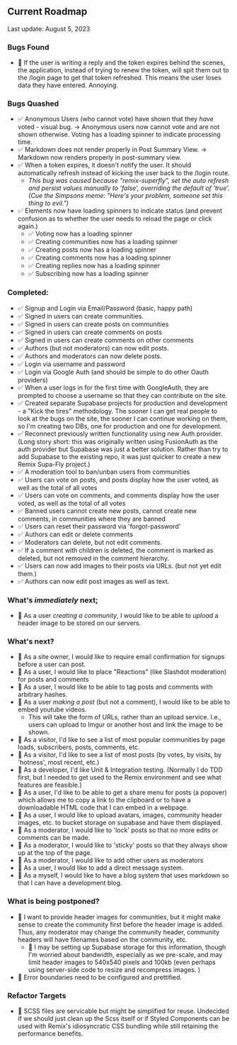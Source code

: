 ## Current Roadmap

Last update: August 5, 2023

### Bugs Found

- 🔲 If the user is writing a reply and the token expires behind the scenes, the application, instead of trying to renew the token, will spit them out to the /login page to get that token refreshed. This means the user loses data they have entered. Annoying.   

### Bugs Quashed

- ✅ Anonymous Users (who cannot vote) have shown that they *have* voted - visual bug. -> Anonymous users now cannot vote and are not shown otherwise. Voting has a loading spinner to indicate processing time. 
- ✅ Markdown does not render properly in Post Summary View. -> Markdown now renders properly in post-summary view. 
- ✅ When a token expires, it doesn't notify the user. It should automatically refresh instead of kicking the user back to the /login route. 
  - *This bug was caused because "remix-superfly", set the auto refresh and persist values manually to 'false', overriding the default of 'true'. (Cue the Simpsons meme: "Here's your problem, someone set this thing to evil.")*
- ✅ Elements now have loading spinners to indicate status (and prevent confusion as to whether the user needs to reload the page or click again.)
  - ✅ Voting now has a loading spinner
  - ✅ Creating communities now has a loading spinner
  - ✅ Creating posts now has a loading spinner 
  - ✅ Creating comments now has a loading spinner 
  - ✅ Creating replies now has a loading spinner 
  - ✅ Subscribing now has a loading spinner 


### Completed:

- ✅ Signup and Login via Email/Password (basic, happy path)
- ✅ Signed in users can create communities.
- ✅ Signed in users can create posts on communities
- ✅ Signed in users can create comments on posts
- ✅ Signed in users can create comments on other comments
- ✅ Authors (but not moderators) can now edit posts.
- ✅ Authors and moderators can now delete posts.
- ✅ Login via username and password
- ✅ Login via Google Auth (and should be simple to do other Oauth providers)
- ✅ When a user logs in for the first time with GoogleAuth, they are prompted to choose a username so that they can contribute on the site. 
- ✅ Created separate Supabase projects for production and development - a "Kick the tires" methodology. The sooner I can get real people to look at the bugs on the site, the sooner I can continue working on them, so I'm creating two DBs, one for production and one for development.
- ✅ Reconnect previously written functionality using new Auth provider. (Long story short: this was originally written using FusionAuth as the auth provider but Supabase was just a better solution. Rather than try to add Supabase to the existing repo, it was just quicker to create a new Remix Supa-Fly project.)
- ✅ A moderation tool to ban/unban users from communities
- ✅ Users can vote on posts, and posts display how the user voted, as well as the total of all votes
- ✅ Users can vote on comments, and comments display how the user voted, as well as the total of all votes
- ✅ Banned users cannot create new posts, cannot create new comments, in communities where they are banned
- ✅ Users can reset their password via 'forgot-password'
- ✅ Authors can edit or delete comments
- ✅ Moderators can delete, but not edit comments.
- ✅ If a comment with children is deleted, the comment is marked as deleted, but not removed in the comment hierarchy.
- ✅ Users can now add images to their posts via URLs. (but not yet edit them.)
- ✅ Authors can now edit post images as well as text.

### What's *immediately* next;
- 🔲 As a user *creating a community*, I would like to be able to *upload* a header image to be stored on our servers. 

### What's next? 

- 🔲 As a site owner, I would like to require email confirmation for signups before a user can post. 
- 🔲 As a user, I would like to place "Reactions" (like Slashdot moderation) for posts and comments
- 🔲 As a user, I would like to be able to tag posts and comments with arbitrary hashes.
- 🔲 As a user *making a post* (but not a comment), I would like to be able to embed youtube videos. 
  - This will take the form of URLs, rather than an upload service. I.e., users can upload to Imgur or another host and link the image to be shown. 
- 🔲 As a visitor, I'd like to see a list of most popular communities by page loads, subscribers, posts, comments, etc.
- 🔲 As a visitor, I'd like to see a list of most posts (by votes, by visits, by 'hotness', most recent, etc.)
- 🔲 As a developer, I'd like Unit & Integration testing. (Normally I do TDD first, but I needed to get used to the Remix environment and see what features are feasible.)
- 🔲 As a user, I'd like to be able to get a share menu for posts (a popover) which allows me to copy a link to the clipboard or to have a downloadable HTML code that I can embed in a webpage.
- 🔲 As a user, I would like to upload avatars, images, community header images, etc. to bucket storage on supabase and have them displayed.
- 🔲 As a moderator, I would like to 'lock' posts so that no more edits or comments can be made. 
- 🔲 As a moderator, I would like to 'sticky' posts so that they always show up at the top of the page. 
- 🔲 As a moderator, I would like to add other users as moderators
- 🔲 As a user, I would like to add a direct message system. 
- 🔲 As a myself, I would like to have a blog system that uses markdown so that I can have a development blog.  
### What is being postponed?

- 🔲 I want to provide header images for communities, but it might make sense to create the community first before the header image is added. Thus, any moderator may change the community header, community headers will have filenames based on the community, etc.
  - 🔲 I may be setting up Supabase storage for this information, though I'm worried about bandwidth, especially as we pre-scale, and may limit header images to 540x540 pixels and 100kb (even perhaps using server-side code to resize and recompress images.  )
- 🔲 Error boundaries need to be configured and prettified.


### Refactor Targets

- 🔲 SCSS files are servicable but might be simplified for reuse. Undecided if we should just clean up the Scss itself or if Styled Components can be used with Remix's idiosyncratic CSS bundling while still retaining the performance benefits.